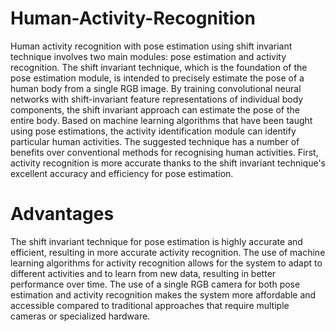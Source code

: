 # Human-Activity-Recognition

Human activity recognition with pose estimation using shift invariant technique involves two main modules: pose estimation and activity recognition. The shift invariant technique, which is the foundation of the pose estimation module, is intended to precisely estimate the pose of a human body from a single RGB image. By training convolutional neural networks with shift-invariant feature representations of individual body components, the shift invariant approach can estimate the pose of the entire body. Based on machine learning algorithms that have been taught using pose estimations, the activity identification module can identify particular human activities. The suggested technique has a number of benefits over conventional methods for recognising human activities. First, activity recognition is more accurate thanks to the shift invariant technique's excellent accuracy and efficiency for pose estimation.
# Advantages
The shift invariant technique for pose estimation is highly accurate and efficient, resulting in more accurate activity recognition.
The use of machine learning algorithms for activity recognition allows for the system to adapt to different activities and to learn from new data, resulting in better performance over time.
The use of a single RGB camera for both pose estimation and activity recognition makes the system more affordable and accessible compared to traditional approaches that require multiple cameras or specialized hardware.

